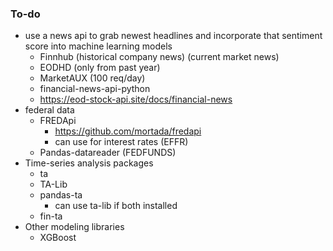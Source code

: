 ### To-do
- use a news api to grab newest headlines and incorporate that sentiment score into machine learning models
    - Finnhub (historical company news) (current market news)
    - EODHD (only from past year)
    - MarketAUX (100 req/day)
    - financial-news-api-python
    - https://eod-stock-api.site/docs/financial-news
- federal data
    - FREDApi
        - https://github.com/mortada/fredapi
        - can use for interest rates (EFFR)
    - Pandas-datareader (FEDFUNDS)
- Time-series analysis packages
    - ta
    - TA-Lib
    - pandas-ta
        - can use ta-lib if both installed
    - fin-ta
- Other modeling libraries
    - XGBoost